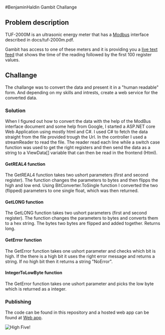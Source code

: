 #BenjaminHaldin Gambit Challange

## Problem description

TUF-2000M is an ultrasonic energy meter that has a [Modbus](https://en.wikipedia.org/wiki/Modbus) interface described in docs/tuf-2000m.pdf.

Gambit has access to one of these meters and it is providing you a [live text feed](http://tuftuf.gambitlabs.fi/feed.txt) that shows the time of the reading followed by the first 100 register values.

## Challange

The challange was to convert the data and present it in a "human readable" form. And depending on my skills and intrests, create a web service for the converted data.

### Solution

When I figured out how to convert the data with the help of the ModBus interface document and some help from Google, I started a ASP.NET core Web Application using mostly html and C#. I used C# to fetch the data straight from the file provided trough the Url. In the controller I used a streamReader to read the file. The reader read each line while a switch case function was used to get the right registers and then send the data as a string to a ViewData[] variable that can then be read in the frontend (Html). 

#### GetREAL4 function

The GetREAL4 function takes two ushort parameters (first and second register). The function changes the parameters to bytes and then flipps the high and low end. Using BitConverter.ToSingle function I converted the two (flipped) parameters to one single float, which was then returned.

#### GetLONG function

The GetLONG function takes two ushort parameters (first and second register). The function changes the parameters to bytes and converts them to a hex string. The bytes two bytes are flipped and added together. Returns long.

#### GetError function

The GetError function takes one ushort parameter and checks which bit is high. If the there is a high bit it uses the right error message and returns a string. If no high bit then it returns a string "NoError".

#### IntegerToLowByte function

The GetError function takes one ushort parameter and picks the low byte which is returned as a integer.

### Publishing

The code can be found in this repository and a hosted web app can be found at [Web app](http://benjaminhaldin-gmbtchallange.azurewebsites.net).


![High Five!](http://cdn1-www.craveonline.com/assets/uploads/2016/04/High-Five.jpg)